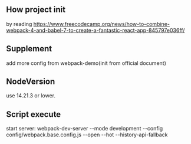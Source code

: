 ## How project init
by reading https://www.freecodecamp.org/news/how-to-combine-webpack-4-and-babel-7-to-create-a-fantastic-react-app-845797e036ff/

## Supplement
add more config from webpack-demo(init from official document)

## NodeVersion
use 14.21.3 or lower.

## Script execute
start server:
webpack-dev-server --mode development --config config/webpack.base.config.js --open --hot --history-api-fallback
